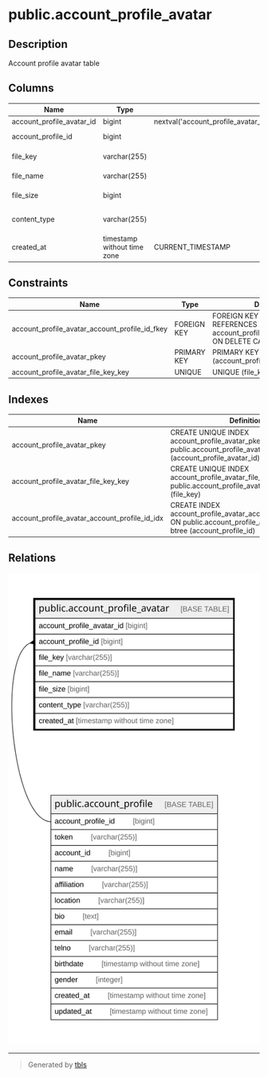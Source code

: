 # public.account_profile_avatar

## Description

Account profile avatar table

## Columns

| Name                      | Type                        | Default                                                                   | Nullable | Children | Parents                                             | Comment                  |
| ------------------------- | --------------------------- | ------------------------------------------------------------------------- | -------- | -------- | --------------------------------------------------- | ------------------------ |
| account_profile_avatar_id | bigint                      | nextval('account_profile_avatar_account_profile_avatar_id_seq'::regclass) | false    |          |                                                     |                          |
| account_profile_id        | bigint                      |                                                                           | false    |          | [public.account_profile](public.account_profile.md) | Account profile ID       |
| file_key                  | varchar(255)                |                                                                           | false    |          |                                                     | Avatar file key          |
| file_name                 | varchar(255)                |                                                                           | true     |          |                                                     | Avatar file name         |
| file_size                 | bigint                      |                                                                           | false    |          |                                                     | Avatar file size         |
| content_type              | varchar(255)                |                                                                           | false    |          |                                                     | Avatar file content type |
| created_at                | timestamp without time zone | CURRENT_TIMESTAMP                                                         | false    |          |                                                     | Create date              |

## Constraints

| Name                                           | Type        | Definition                                                                                        |
| ---------------------------------------------- | ----------- | ------------------------------------------------------------------------------------------------- |
| account_profile_avatar_account_profile_id_fkey | FOREIGN KEY | FOREIGN KEY (account_profile_id) REFERENCES account_profile(account_profile_id) ON DELETE CASCADE |
| account_profile_avatar_pkey                    | PRIMARY KEY | PRIMARY KEY (account_profile_avatar_id)                                                           |
| account_profile_avatar_file_key_key            | UNIQUE      | UNIQUE (file_key)                                                                                 |

## Indexes

| Name                                          | Definition                                                                                                                   |
| --------------------------------------------- | ---------------------------------------------------------------------------------------------------------------------------- |
| account_profile_avatar_pkey                   | CREATE UNIQUE INDEX account_profile_avatar_pkey ON public.account_profile_avatar USING btree (account_profile_avatar_id)     |
| account_profile_avatar_file_key_key           | CREATE UNIQUE INDEX account_profile_avatar_file_key_key ON public.account_profile_avatar USING btree (file_key)              |
| account_profile_avatar_account_profile_id_idx | CREATE INDEX account_profile_avatar_account_profile_id_idx ON public.account_profile_avatar USING btree (account_profile_id) |

## Relations

![er](public.account_profile_avatar.svg)

---

> Generated by [tbls](https://github.com/k1LoW/tbls)
